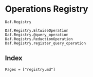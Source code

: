 # Operations Registry

```@docs
Daf.Registry
```

```@docs
Daf.Registry.EltwiseOperation
Daf.Registry.@query_operation
Daf.Registry.ReductionOperation
Daf.Registry.register_query_operation
```

## Index

```@index
Pages = ["registry.md"]
```
